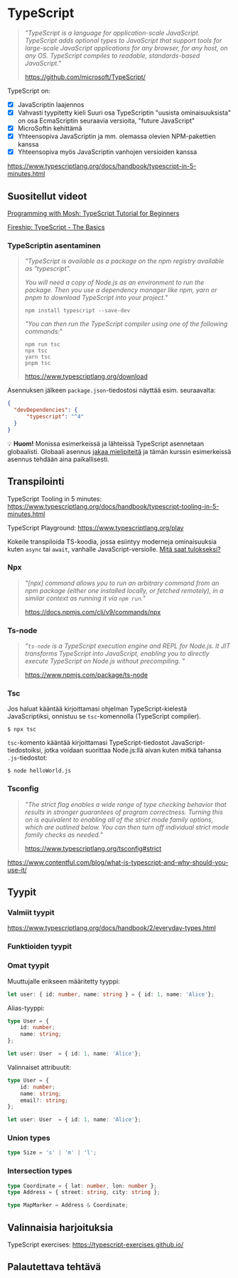 
# TypeScript

> *"TypeScript is a language for application-scale JavaScript. TypeScript adds optional types to JavaScript that support tools for large-scale JavaScript applications for any browser, for any host, on any OS. TypeScript compiles to readable, standards-based JavaScript."*
>
> https://github.com/microsoft/TypeScript/

TypeScript on:

- [x] JavaScriptin laajennos
- [x] Vahvasti tyypitetty kieli
 Suuri osa TypeScriptin "uusista ominaisuuksista" on osa EcmaScriptin seuraavia versioita, "future JavaScript"
- [x] MicroSoftin kehittämä
- [x] Yhteensopiva JavaScriptin ja mm. olemassa olevien NPM-pakettien kanssa
- [x] Yhteensopiva myös JavaScriptin vanhojen versioiden kanssa

https://www.typescriptlang.org/docs/handbook/typescript-in-5-minutes.html

<!--StackOverflow 2022 developer survey: https://survey.stackoverflow.co/2022-->

## Suositellut videot

[Programming with Mosh: TypeScript Tutorial for Beginners](https://www.youtube.com/watch?v=d56mG7DezGs)

[Fireship: TypeScript - The Basics](https://www.youtube.com/watch?v=ahCwqrYpIuM)


### TypeScriptin asentaminen

> *"TypeScript is available as a package on the npm registry available as "typescript".*
>
> *You will need a copy of Node.js as an environment to run the package. Then you use a dependency manager like npm, yarn or pnpm to download TypeScript into your project.*"
>
> ```
> npm install typescript --save-dev
> ```
>
> *"You can then run the TypeScript compiler using one of the following commands:*"
>
> ```
> npm run tsc
> npx tsc
> yarn tsc
> pnpm tsc
> ```
>
> https://www.typescriptlang.org/download

Asennuksen jälkeen `package.json`-tiedostosi näyttää esim. seuraavalta:

```json
{
  "devDependencies": {
      "typescript": "^4"
  }
}
```

💡 **Huom!** Monissa esimerkeissä ja lähteissä TypeScript asennetaan globaalisti. Globaali asennus [jakaa mielipiteitä](https://github.com/loopbackio/loopback.io/issues/509) ja tämän kurssin esimerkeissä asennus tehdään aina paikallisesti.

<!--
JavaScriptin päivämäärien ongelmat

Taulukoiden vertailu

Minimin ja maksimin etsiminen

Numeroiden sorttaus

case leftpad

jne...

```ts
let a = ['c', 'b', 'a'];
let b = [42, 10, 2, 55];

a.sort();
b.sort();

// a + b
let c = [...a, ...b];

c.forEach(x => {
    if (typeof x === 'string') {
        console.log(x.toUpperCase());
    } else {
        console.log(x);
    }
});
```

Joko-tai -tyyliset tyypit:

type Index = number | undefined;

Etäisyyden lisääminen olemassa olevaan tyyppiin:

type PlaceWithDistance = Place & { distance: number };
-->

## Transpilointi

TypeScript Tooling in 5 minutes: https://www.typescriptlang.org/docs/handbook/typescript-tooling-in-5-minutes.html

TypeScript Playground: https://www.typescriptlang.org/play

Kokeile transpiloida TS-koodia, jossa esiintyy moderneja ominaisuuksia kuten `async` tai `await`, vanhalle JavaScript-versiolle. [Mitä saat tulokseksi?](https://www.typescriptlang.org/play?target=0#code/MYewdgzgLgBA5gUygVQggThGBeGBDCATzGBgAoBKHAPhgG0BvGASwBMAuGARgBoYw8AWwScA5AEEANs2AJRMAL4BdANxA)

### Npx

> *"\[npx\] command allows you to run an arbitrary command from an npm package (either one installed locally, or fetched remotely), in a similar context as running it via `npm run`.*"
>
> https://docs.npmjs.com/cli/v9/commands/npx

### Ts-node

> *"`ts-node` is a TypeScript execution engine and REPL for Node.js. It JIT transforms TypeScript into JavaScript, enabling you to directly execute TypeScript on Node.js without precompiling. "*
>
> https://www.npmjs.com/package/ts-node

### Tsc

Jos haluat kääntää kirjoittamasi ohjelman TypeScript-kielestä JavaScriptiksi, onnistuu se `tsc`-komennolla (TypeScript compiler).

```
$ npx tsc
```

`tsc`-komento kääntää kirjoittamasi TypeScript-tiedostot JavaScript-tiedostoiksi, jotka voidaan suorittaa Node.js:llä aivan kuten mitkä tahansa `.js`-tiedostot:

```
$ node helloWorld.js
```


### Tsconfig

> *"The strict flag enables a wide range of type checking behavior that results in stronger guarantees of program correctness. Turning this on is equivalent to enabling all of the strict mode family options, which are outlined below. You can then turn off individual strict mode family checks as needed."*
>
> https://www.typescriptlang.org/tsconfig#strict


https://www.contentful.com/blog/what-is-typescript-and-why-should-you-use-it/


## Tyypit

### Valmiit tyypit

https://www.typescriptlang.org/docs/handbook/2/everyday-types.html

### Funktioiden tyypit

### Omat tyypit

Muuttujalle erikseen määritetty tyyppi:

```ts
let user: { id: number, name: string } = { id: 1, name: 'Alice'};
```

Alias-tyyppi:

```ts
type User = {
    id: number;
    name: string;
};

let user: User  = { id: 1, name: 'Alice'};
```

Valinnaiset attribuutit:

```ts
type User = {
    id: number;
    name: string;
    email?: string;
};

let user: User  = { id: 1, name: 'Alice'};
```


### Union types

```ts
type Size = 's' | 'm' | 'l';
```

<!-- narrowing typeof x === y -->

### Intersection types

```ts
type Coordinate = { lat: number, lon: number };
type Address = { street: string, city: string };

type MapMarker = Address & Coordinate;
```

## Valinnaisia harjoituksia

TypeScript exercises: https://typescript-exercises.github.io/


## Palautettava tehtävä


